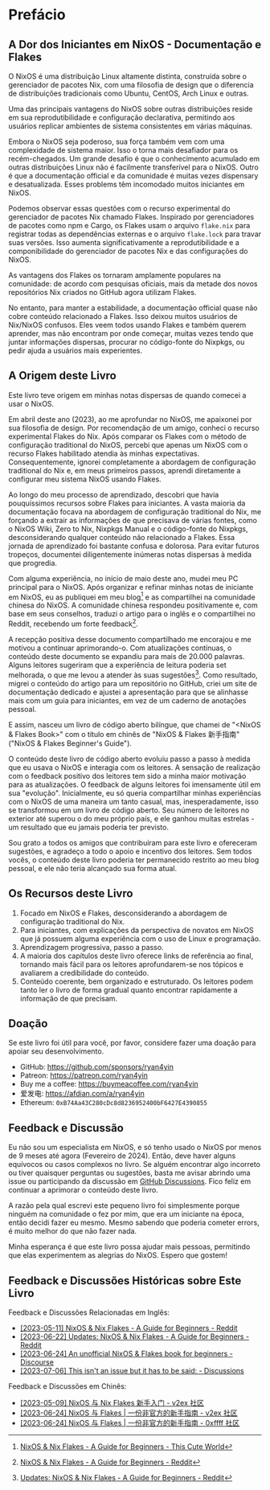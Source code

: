 # Prefácio

## A Dor dos Iniciantes em NixOS - Documentação e Flakes

O NixOS é uma distribuição Linux altamente distinta, construída sobre o gerenciador de
pacotes Nix, com uma filosofia de design que o diferencia de distribuições tradicionais
como Ubuntu, CentOS, Arch Linux e outras.

Uma das principais vantagens do NixOS sobre outras distribuições reside em sua
reprodutibilidade e configuração declarativa, permitindo aos usuários replicar ambientes
de sistema consistentes em várias máquinas.

Embora o NixOS seja poderoso, sua força também vem com uma complexidade de sistema maior.
Isso o torna mais desafiador para os recém-chegados. Um grande desafio é que o
conhecimento acumulado em outras distribuições Linux não é facilmente transferível para o
NixOS. Outro é que a documentação official e da comunidade é muitas vezes dispensary e
desatualizada. Esses problems têm incomodado muitos iniciantes em NixOS.

Podemos observar essas questões com o recurso experimental do gerenciador de pacotes Nix
chamado Flakes. Inspirado por gerenciadores de pacotes como npm e Cargo, os Flakes usam o
arquivo `flake.nix` para registrar todas as dependências externas e o arquivo `flake.lock`
para travar suas versões. Isso aumenta significativamente a reprodutibilidade e a
componibilidade do gerenciador de pacotes Nix e das configurações do NixOS.

As vantagens dos Flakes os tornaram amplamente populares na comunidade: de acordo com
pesquisas oficiais, mais da metade dos novos repositórios Nix criados no GitHub agora
utilizam Flakes.

No entanto, para manter a estabilidade, a documentação official quase não cobre conteúdo
relacionado a Flakes. Isso deixou muitos usuários de Nix/NixOS confusos. Eles veem todos
usando Flakes e também querem aprender, mas não encontram por onde começar, muitas vezes
tendo que juntar informações dispersas, procurar no código-fonte do Nixpkgs, ou pedir
ajuda a usuários mais experientes.

## A Origem deste Livro

Este livro teve origem em minhas notas dispersas de quando comecei a usar o NixOS.

Em abril deste ano (2023), ao me aprofundar no NixOS, me apaixonei por sua filosofia de
design. Por recomendação de um amigo, conheci o recurso experimental Flakes do Nix. Após
comparar os Flakes com o método de configuração traditional do NixOS, percebi que apenas
um NixOS com o recurso Flakes habilitado atendia às minhas expectativas. Consequentemente,
ignorei completamente a abordagem de configuração traditional do Nix e, em meus primeiros
passos, aprendi diretamente a configurar meu sistema NixOS usando Flakes.

Ao longo do meu processo de aprendizado, descobri que havia pouquíssimos recursos sobre
Flakes para iniciantes. A vasta maioria da documentação focava na abordagem de
configuração traditional do Nix, me forçando a extrair as informações de que precisava de
várias fontes, como o NixOS Wiki, Zero to Nix, Nixpkgs Manual e o código-fonte do Nixpkgs,
desconsiderando qualquer conteúdo não relacionado a Flakes. Essa jornada de aprendizado
foi bastante confusa e dolorosa. Para evitar futuros tropeços, documentei diligentemente
inúmeras notas dispersas à medida que progredia.

Com alguma experiência, no início de maio deste ano, mudei meu PC principal para o NixOS.
Após organizar e refinar minhas notas de iniciante em NixOS, eu as publiquei em meu
blog[^1] e as compartilhei na comunidade chinesa do NixOS. A comunidade chinesa respondeu
positivamente e, com base em seus conselhos, traduzi o artigo para o inglês e o
compartilhei no Reddit, recebendo um forte feedback[^2].

A recepção positiva desse documento compartilhado me encorajou e me motivou a continuar
aprimorando-o. Com atualizações contínuas, o conteúdo deste documento se expandiu para
mais de 20.000 palavras. Alguns leitores sugeriram que a experiência de leitura poderia
set melhorada, o que me levou a atender às suas sugestões[^3]. Como resultado, migrei o
conteúdo do artigo para um repositório no GitHub, criei um site de documentação dedicado e
ajustei a apresentação para que se alinhasse mais com um guia para iniciantes, em vez de
um caderno de anotações pessoal.

E assim, nasceu um livro de código aberto bilíngue, que chamei de "<NixOS & Flakes Book>"
com o título em chinês de "NixOS & Flakes 新手指南" ("NixOS & Flakes Beginner's Guide").

O conteúdo deste livro de código aberto evoluiu passo a passo à medida que eu usava o
NixOS e interagia com os leitores. A sensação de realização com o feedback positivo dos
leitores tem sido a minha maior motivação para as atualizações. O feedback de alguns
leitores foi imensamente útil em sua "evolução". Inicialmente, eu só queria compartilhar
minhas experiências com o NixOS de uma maneira um tanto casual, mas, inesperadamente, isso
se transformou em um livro de código aberto. Seu número de leitores no exterior até
superou o do meu próprio país, e ele ganhou muitas estrelas - um resultado que eu jamais
poderia ter previsto.

Sou grato a todos os amigos que contribuíram para este livro e ofereceram sugestões, e
agradeço a todo o apoio e incentivo dos leitores. Sem todos vocês, o conteúdo deste livro
poderia ter permanecido restrito ao meu blog pessoal, e ele não teria alcançado sua forma
atual.

## Os Recursos deste Livro

1. Focado em NixOS e Flakes, desconsiderando a abordagem de configuração traditional do
   Nix.
2. Para iniciantes, com explicações da perspectiva de novatos em NixOS que já possuem
   alguma experiência com o uso de Linux e programação.
3. Aprendizagem progressiva, passo a passo.
4. A maioria dos capítulos deste livro oferece links de referência ao final, tornando mais
   fácil para os leitores aprofundarem-se nos tópicos e avaliarem a credibilidade do
   conteúdo.
5. Conteúdo coerente, bem organizado e estruturado. Os leitores podem tanto ler o livro de
   forma gradual quanto encontrar rapidamente a informação de que precisam.

## Doação

Se este livro foi útil para você, por favor, considere fazer uma doação para apoiar seu
desenvolvimento.

- GitHub: <https://github.com/sponsors/ryan4yin>
- Patreon: <https://patreon.com/ryan4yin>
- Buy me a coffee: <https://buymeacoffee.com/ryan4yin>
- 爱发电: <https://afdian.com/a/ryan4yin>
- Ethereum: `0xB74Aa43C280cDc8d8236952400bF6427E4390855`

## Feedback e Discussão

Eu não sou um especialista em NixOS, e só tenho usado o NixOS por menos de 9 meses até
agora (Fevereiro de 2024). Então, deve haver alguns equívocos ou casos complexos no livro.
Se alguém encontrar algo incorreto ou tiver quaisquer perguntas ou sugestões, basta me
avisar abrindo uma issue ou participando da discussão em
[GitHub Discussions](https://github.com/ryan4yin/nixos-and-flakes-book/discussions). Fico
feliz em continuar a aprimorar o conteúdo deste livro.

A razão pela qual escrevi este pequeno livro foi simplesmente porque ninguém na comunidade
o fez por mim, que era um iniciante na época, então decidi fazer eu mesmo. Mesmo sabendo
que poderia cometer errors, é muito melhor do que não fazer nada.

Minha esperança é que este livro possa ajudar mais pessoas, permitindo que elas
experimentem as alegrias do NixOS. Espero que gostem!

## Feedback e Discussões Históricas sobre Este Livro

Feedback e Discussões Relacionadas em Inglês:

- [[2023-05-11] NixOS & Nix Flakes - A Guide for Beginners - Reddit](https://www.reddit.com/r/NixOS/comments/13dxw9d/nixos_nix_flakes_a_guide_for_beginners/)
- [[2023-06-22] Updates: NixOS & Nix Flakes - A Guide for Beginners - Reddit](https://www.reddit.com/r/NixOS/comments/14fvz1q/updates_nixos_nix_flakes_a_guide_for_beginners/)
- [[2023-06-24] An unofficial NixOS & Flakes book for beginners - Discourse](https://discourse.nixos.org/t/an-unofficial-nixos-flakes-book-for-beginners/29561)
- [[2023-07-06] This isn't an issue but it has to be said: - Discussions](https://github.com/ryan4yin/nixos-and-flakes-book/discussions/43)

Feedback e Discussões em Chinês:

- [[2023-05-09] NixOS 与 Nix Flakes 新手入门 - v2ex 社区](https://www.v2ex.com/t/938569#reply45)
- [[2023-06-24] NixOS 与 Flakes | 一份非官方的新手指南 - v2ex 社区](https://www.v2ex.com/t/951190#reply9)
- [[2023-06-24] NixOS 与 Flakes | 一份非官方的新手指南 - 0xffff 社区](https://0xffff.one/d/1547-nixos-yu-flakes-yi-fen-fei-guan)

[^1]:
    [NixOS & Nix Flakes - A Guide for Beginners - This Cute World](https://thiscute.world/en/posts/nixos-and-flake-basics/)

[^2]:
    [NixOS & Nix Flakes - A Guide for Beginners - Reddit](https://www.reddit.com/r/NixOS/comments/13dxw9d/nixos_nix_flakes_a_guide_for_beginners/)

[^3]:
    [Updates: NixOS & Nix Flakes - A Guide for Beginners - Reddit](https://www.reddit.com/r/NixOS/comments/14fvz1q/comment/jp4xhj3/?context=3)

